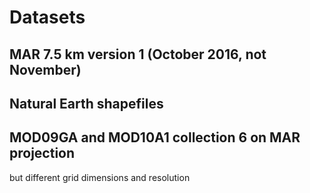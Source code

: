 # Datasets

## MAR 7.5 km version 1 (October 2016, not November)



## Natural Earth shapefiles



## MOD09GA and MOD10A1 collection 6 on MAR projection 

but different grid dimensions and resolution